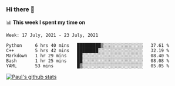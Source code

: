 ### Hi there 👋

📊 **This week I spent my time on**
<!--START_SECTION:waka-->
```text
Week: 17 July, 2021 - 23 July, 2021

Python     6 hrs 40 mins   █████████▒░░░░░░░░░░░░░░░   37.61 % 
C++        5 hrs 42 mins   ████████░░░░░░░░░░░░░░░░░   32.19 % 
Markdown   1 hr 29 mins    ██░░░░░░░░░░░░░░░░░░░░░░░   08.40 % 
Bash       1 hr 25 mins    ██░░░░░░░░░░░░░░░░░░░░░░░   08.08 % 
YAML       53 mins         █▒░░░░░░░░░░░░░░░░░░░░░░░   05.05 % 
```
<!--END_SECTION:waka-->


[![Paul's github stats](https://github-readme-stats.vercel.app/api?username=mickeyouyou&theme=dracula&show_icons=true)](https://github.com/anuraghazra/github-readme-stats)
